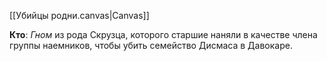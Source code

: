 [[Убийцы родни.canvas|Canvas]]

**Кто**: *Гном* из рода Скрузца, которого старшие наняли в качестве члена группы наемников, чтобы убить семейство Дисмаса в Давокаре.